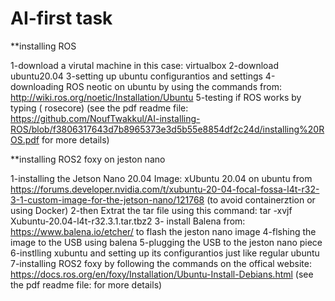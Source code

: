 # AI-first task


**installing ROS

1-download a virutal machine in this case: virtualbox
2-download ubuntu20.04
3-setting up ubuntu configurantios and settings
4-downloading ROS neotic on ubuntu by using the commands from: http://wiki.ros.org/noetic/Installation/Ubuntu
5-testing if ROS works by typing ( rosecore)
(see the pdf readme file: https://github.com/NoufTwakkul/AI-installing-ROS/blob/f3806317643d7b8965373e3d5b55e8854df2c24d/installing%20ROS.pdf for more details)

**installing ROS2 foxy on jeston nano

1-installing the Jetson Nano 20.04 Image: xUbuntu 20.04 on ubuntu from https://forums.developer.nvidia.com/t/xubuntu-20-04-focal-fossa-l4t-r32-3-1-custom-image-for-the-jetson-nano/121768 (to avoid containerztion or using Docker)
2-then Extrat the tar file using this command: tar -xvjf Xubuntu-20.04-l4t-r32.3.1.tar.tbz2
3- install Balena from: https://www.balena.io/etcher/ to flash the jeston nano image
4-flshing the image to the USB using balena
5-plugging the USB to the jeston nano piece 
6-instlling xubuntu and setting up its configurantios just like regular ubuntu 
7-installing ROS2 foxy by following the commands on  the offical website: https://docs.ros.org/en/foxy/Installation/Ubuntu-Install-Debians.html
(see the pdf readme file: for more details)
